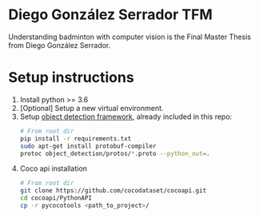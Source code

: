 # Diego González Serrador TFM
Understanding badminton with computer vision is the Final Master Thesis from Diego González Serrador.

# Setup instructions

1. Install python >= 3.6
2. [Optional] Setup a new virtual environment.
3. Setup [object detection framework](https://github.com/tensorflow/models/blob/master/research/object_detection), already included in this repo:
    ```bash
    # From root dir
    pip install -r requirements.txt
    sudo apt-get install protobuf-compiler
    protoc object_detection/protos/*.proto --python_out=.
    ```
4. Coco api installation
    ```bash
    # From root dir
    git clone https://github.com/cocodataset/cocoapi.git
    cd cocoapi/PythonAPI
    cp -r pycocotools <path_to_project>/
    ```